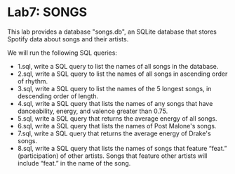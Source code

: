 # Lab7: SONGS

This lab provides a database "songs.db", an SQLite database that stores Spotify data about songs and their artists.

We will run the following SQL queries:

* 1.sql, write a SQL query to list the names of all songs in the database.
* 2.sql, write a SQL query to list the names of all songs in ascending order of rhythm.
* 3.sql, write a SQL query to list the names of the 5 longest songs, in descending order of length.
* 4.sql, write a SQL query that lists the names of any songs that have danceability, energy, and valence greater than 0.75.
* 5.sql, write a SQL query that returns the average energy of all songs.
* 6.sql, write a SQL query that lists the names of Post Malone's songs.
* 7.sql, write a SQL query that returns the average energy of Drake's songs.
* 8.sql, write a SQL query that lists the names of songs that feature “feat.” (participation) of other artists. Songs that feature other artists will include “feat.” in the name of the song.
